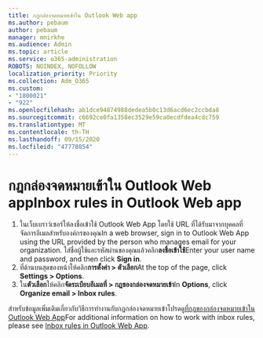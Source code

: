 ```yaml
---
title: กฎกล่องจดหมายเข้าใน Outlook Web app
ms.author: pebaum
author: pebaum
manager: mnirkhe
ms.audience: Admin
ms.topic: article
ms.service: o365-administration
ROBOTS: NOINDEX, NOFOLLOW
localization_priority: Priority
ms.collection: Adm_O365
ms.custom:
- "1800021"
- "922"
ms.openlocfilehash: ab1dce94874988dedea5b0c13d6acd6ec2ccbda8
ms.sourcegitcommit: c6692ce0fa1358ec3529e59ca0ecdfdea4cdc759
ms.translationtype: MT
ms.contentlocale: th-TH
ms.lasthandoff: 09/15/2020
ms.locfileid: "47778854"
---
```

# <a name="inbox-rules-in-outlook-web-app"></a><span data-ttu-id="a0220-102">กฎกล่องจดหมายเข้าใน Outlook Web app</span><span class="sxs-lookup"><span data-stu-id="a0220-102">Inbox rules in Outlook Web app</span></span>

1. <span data-ttu-id="a0220-103">ในเว็บเบราว์เซอร์ให้ลงชื่อเข้าใช้ Outlook Web App โดยใช้ URL ที่ได้รับมาจากบุคคลที่จัดการอีเมลสำหรับองค์กรของคุณ</span><span class="sxs-lookup"><span data-stu-id="a0220-103">In a web browser, sign in to Outlook Web App using the URL provided by the person who manages email for your organization.</span></span> <span data-ttu-id="a0220-104">ใส่ชื่อผู้ใช้และรหัสผ่านของคุณแล้วคลิก**ลงชื่อเข้าใช้**</span><span class="sxs-lookup"><span data-stu-id="a0220-104">Enter your user name and password, and then click **Sign in**.</span></span>
2. <span data-ttu-id="a0220-105">ที่ด้านบนสุดของหน้าให้คลิก**การตั้งค่า > ตัวเลือก**</span><span class="sxs-lookup"><span data-stu-id="a0220-105">At the top of the page, click **Settings > Options**.</span></span>
3. <span data-ttu-id="a0220-106">ใน**ตัวเลือก**ให้คลิก**จัดระเบียบอีเมลที่ > กฎของกล่องจดหมายเข้า**</span><span class="sxs-lookup"><span data-stu-id="a0220-106">In **Options**, click **Organize email > Inbox rules**.</span></span>

<span data-ttu-id="a0220-107">สำหรับข้อมูลเพิ่มเติมเกี่ยวกับวิธีการทำงานกับกฎกล่องจดหมายเข้าโปรดดู[ที่กฎของกล่องจดหมายเข้าใน Outlook Web App](https://support.office.com/article/inbox-rules-in-outlook-web-app-edea3d17-00c9-434b-b9b7-26ee8d9f5622)</span><span class="sxs-lookup"><span data-stu-id="a0220-107">For additional information on how to work with inbox rules, please see [Inbox rules in Outlook Web App](https://support.office.com/article/inbox-rules-in-outlook-web-app-edea3d17-00c9-434b-b9b7-26ee8d9f5622).</span></span>
